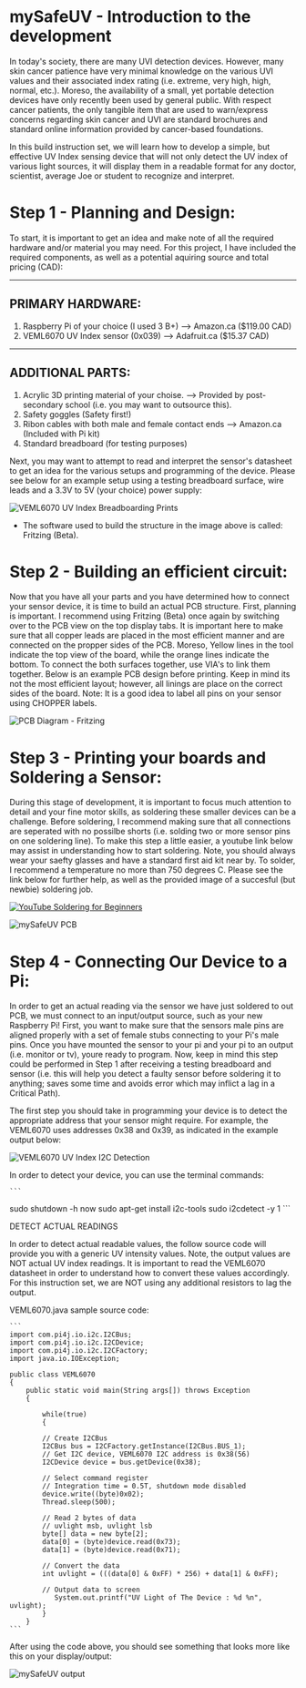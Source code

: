 # mySafeUV - Introduction to the development
In today's society, there are many UVI detection devices. However, many skin cancer patience have very minimal knowledge on the various UVI values and their associated index rating (i.e. extreme, very high, high, normal, etc.). Moreso, the availability of a small, yet portable detection devices have only recently been used by general public. With respect cancer patients, the only tangible item that are used to warn/express concerns regarding skin cancer and UVI are standard brochures and standard online information provided by cancer-based foundations.

In this build instruction set, we will learn how to develop a simple, but effective UV Index sensing device that will not only detect the UV index of various light sources, it will display them in a readable format for any doctor, scientist, average Joe or student to recognize and interpret.


# Step 1 - Planning and Design:

To start, it is important to get an idea and make note of all the required hardware and/or material you may need. For this project, I have included the required components, as well as a potential aquiring source and total pricing (CAD):

-----------------------------------------------------------------------------------
 PRIMARY HARDWARE:
-----------------------------------------------------------------------------------
  1) Raspberry Pi of your choice (I used 3 B+)
        --> Amazon.ca ($119.00 CAD)
  2) VEML6070 UV Index sensor (0x039) 
        --> Adafruit.ca ($15.37 CAD)
-----------------------------------------------------------------------------------
 ADDITIONAL PARTS:
-----------------------------------------------------------------------------------
  1) Acrylic 3D printing material of your choise.
        --> Provided by post-secondary school (i.e. you may want to outsource this).
  2) Safety goggles (Safety first!)
  3) Ribon cables with both male and female contact ends
        --> Amazon.ca (Included with Pi kit)
  4) Standard breadboard (for testing purposes)
  
  Next, you may want to attempt to read and interpret the sensor's datasheet to get an idea for the various setups and programming of the device. Please see below for an example setup using a testing breadboard surface, wire leads and a 3.3V to 5V (your choice) power supply:
  
![VEML6070 UV Index Breadboarding Prints](https://github.com/pctn0007/mySafeUV/blob/master/Documentation/mySafeUV_Breadboard_bb.jpg)

* The software used to build the structure in the image above is called: Fritzing (Beta).

# Step 2 - Building an efficient circuit:

Now that you have all your parts and you have determined how to connect your sensor device, it is time to build an actual PCB structure. First, planning is important. I recommend using Fritzing (Beta) once again by switching over to the PCB view on the top display tabs. It is important here to make sure that all copper leads are placed in the most efficient manner and are connected on the propper sides of the PCB. Moreso, Yellow lines in the tool indicate the top view of the board, while the orange lines indicate the bottom. To connect the both surfaces together, use VIA's to link them together. Below is an example PCB design before printing. Keep in mind its not the most efficient layout; however, all linings are place on the correct sides of the board. Note: It is a good idea to label all pins on your sensor using CHOPPER labels.

![PCB Diagram - Fritzing](https://github.com/pctn0007/mySafeUV/blob/master/Documentation/mySafeUV_Breadboard_pcb.jpg)

# Step 3 - Printing your boards and Soldering a Sensor:

During this stage of development, it is important to focus much attention to detail and your fine motor skills, as soldering these smaller devices can be a challenge. Before soldering, I recommend making sure that all connections are seperated with no possilbe shorts (i.e. solding two or more sensor pins on one soldering line). To make this step a little easier, a youtube link below may assist in understanding how to start soldering. Note, you should always wear your saefty glasses and have a standard first aid kit near by. To solder, I recommend a temperature no more than 750 degrees C. Please see the link below for further help, as well as the provided image of a succesful (but newbie) soldering job.

 [![YouTube Soldering for Beginners](https://img.youtube.com/vi/YOUTUBE_VIDEO_ID_HERE/0.jpg)](https://www.youtube.com/watch?v=oqV2xU1fee8)


![mySafeUV PCB](https://github.com/pctn0007/mySafeUV/blob/master/Documentation/20181120_124350_HDR.jpg)

# Step 4 - Connecting Our Device to a Pi:

In order to get an actual reading via the sensor we have just soldered to out PCB, we must connect to an input/output source, such as your new Raspberry Pi! First, you want to make sure that the sensors male pins are aligned properly with a set of female stubs connecting to your Pi's male pins. Once you have mounted the sensor to your pi and your pi to an output (i.e. monitor or tv), youre ready to program. Now, keep in mind this step could be performed in Step 1 after receiving a testing breadboard and sensor (i.e. this will help you detect a faulty sensor before soldering it to anything; saves some time and avoids error which may inflict a lag in a Critical Path). 

The first step you should take in programming your device is to detect the appropriate address that your sensor might require. For example, the VEML6070 uses addresses 0x38 and 0x39, as indicated in the example output below:

![VEML6070 UV Index I2C Detection](https://github.com/pctn0007/mySafeUV/blob/master/Documentation/VEML6070_I2C_Detect.jpg)

In order to detect your device, you can use the terminal commands:

	```
sudo shutdown -h now
sudo apt-get install i2c-tools
sudo i2cdetect -y 1
	```


DETECT ACTUAL READINGS

In order to detect actual readable values, the follow source code will provide you with a generic UV intensity values. Note, the output values are NOT actual UV index readings. It is important to read the VEML6070 datasheet in order to understand how to convert these values accordingly. For this instruction set, we are NOT using any additional resistors to lag the output.

VEML6070.java sample source code:

	```
	import com.pi4j.io.i2c.I2CBus;
	import com.pi4j.io.i2c.I2CDevice;
	import com.pi4j.io.i2c.I2CFactory;
	import java.io.IOException;

	public class VEML6070
	{
		public static void main(String args[]) throws Exception
		{

			while(true)
			{

			// Create I2CBus
			I2CBus bus = I2CFactory.getInstance(I2CBus.BUS_1);
			// Get I2C device, VEML6070 I2C address is 0x38(56)
			I2CDevice device = bus.getDevice(0x38);

			// Select command register
			// Integration time = 0.5T, shutdown mode disabled
			device.write((byte)0x02);
			Thread.sleep(500);

			// Read 2 bytes of data
			// uvlight msb, uvlight lsb
			byte[] data = new byte[2];
			data[0] = (byte)device.read(0x73);
			data[1] = (byte)device.read(0x71);

			// Convert the data
			int uvlight = (((data[0] & 0xFF) * 256) + data[1] & 0xFF);

			// Output data to screen
		       System.out.printf("UV Light of The Device : %d %n", uvlight);
			}
		}
	```
After using the code above, you should see something that looks more like this on your display/output:

![mySafeUV output](https://github.com/pctn0007/mySafeUV/blob/master/Documentation/mySafeUV_output.jpg)
